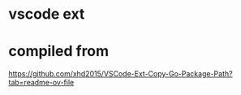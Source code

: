# vscode ext
# compiled from

https://github.com/xhd2015/VSCode-Ext-Copy-Go-Package-Path?tab=readme-ov-file
